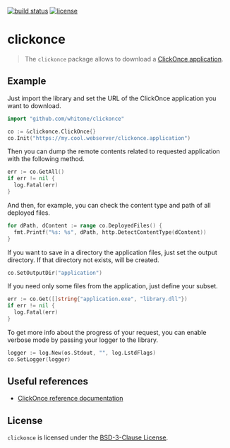 [![build status](https://api.travis-ci.com/whitone/clickonce.svg?branch=master)](https://travis-ci.com/github/whitone/clickonce)
[![license](https://img.shields.io/github/license/whitone/clickonce.svg)](./LICENSE)

# clickonce

> The `clickonce` package allows to download a [ClickOnce application].

## Example

Just import the library and set the URL of the ClickOnce application you want to download.

```go
import "github.com/whitone/clickonce"

co := &clickonce.ClickOnce{}
co.Init("https://my.cool.webserver/clickonce.application")
```

Then you can dump the remote contents related to requested application with the following method.

```go
err := co.GetAll()
if err != nil {
  log.Fatal(err)
}
```

And then, for example, you can check the content type and path of all deployed files.

```go
for dPath, dContent := range co.DeployedFiles() {
  fmt.Printf("%s: %s", dPath, http.DetectContentType(dContent))
}
```

If you want to save in a directory the application files, just set the output directory.
If that directory not exists, will be created.

```go
co.SetOutputDir("application")
```

If you need only some files from the application, just define your subset.

```go
err := co.Get([]string{"application.exe", "library.dll"})
if err != nil {
  log.Fatal(err)
}
```

To get more info about the progress of your request, you can enable verbose mode by passing your logger to the library.

```go
logger := log.New(os.Stdout, "", log.LstdFlags)
co.SetLogger(logger)
```

## Useful references

- [ClickOnce reference documentation]

## License

`clickonce` is licensed under the [BSD-3-Clause License](./LICENSE).

[ClickOnce application]: https://docs.microsoft.com/en-us/visualstudio/deployment/clickonce-security-and-deployment
[ClickOnce reference documentation]: https://docs.microsoft.com/en-us/visualstudio/deployment/clickonce-reference